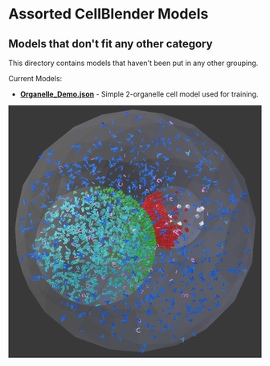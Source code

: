 # Assorted CellBlender Models
## Models that don't fit any other category

This directory contains models that haven't been put in any other grouping.

Current Models:

* **[Organelle_Demo.json](Organelle_Demo.json)**  - Simple 2-organelle cell model used for training.

![Organelle Demo](organelle.png?raw=true "Organelle Demo")


